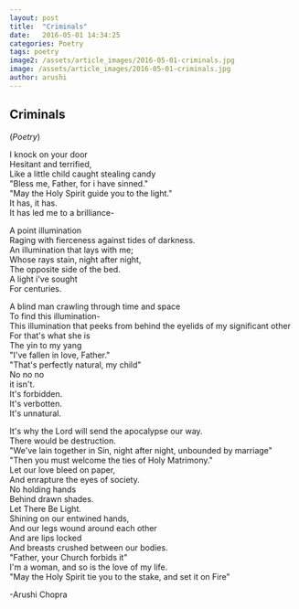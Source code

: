 ```yaml
---
layout: post
title:  "Criminals"
date:   2016-05-01 14:34:25
categories: Poetry
tags: poetry
image2: /assets/article_images/2016-05-01-criminals.jpg
image: /assets/article_images/2016-05-01-criminals.jpg
author: arushi
---
```

<h2>Criminals</h2>
(<i>Poetry</i>)
<p>I knock on your door<br>
Hesitant and terrified,<br>
Like a little child caught stealing candy<br>
"Bless me, Father, for i have sinned."<br>
"May the Holy Spirit guide you to the light."<br>
It has, it has. <br>
It has led me to a brilliance-</p>
<p>A point illumination<br>
Raging with fierceness against tides of darkness.<br>
An illumination that lays with me;<br>
Whose rays stain, night after night,<br>
The opposite side of the bed.<br>
A light i've sought<br>
For centuries.</p>
<p>A blind man crawling through time and space<br>
To find this illumination-<br>
This illumination that peeks from behind the eyelids of my significant other<br>
For that's what she is<br>
The yin to my yang<br>
"I've fallen in love, Father."<br>
"That's perfectly natural, my child"<br>
No no no<br>
it isn't. <br>
It's forbidden.<br>
It's verbotten.<br>
It's unnatural.<br>
<p>It's why the Lord will send the apocalypse our way.<br>
There would be destruction.<br>
"We've lain together in Sin, night after night, unbounded by marriage"<br>
"Then you must welcome the ties of Holy Matrimony."<br>
Let our love bleed on paper,<br>
And enrapture the eyes of society.<br>
No holding hands<br>
Behind drawn shades.<br>
Let There Be Light.<br>
Shining on our entwined hands,<br>
And our legs wound around each other<br>
And are lips locked<br>
And breasts crushed between our bodies.<br>
"Father, your Church forbids it"<br>
I'm a woman, and so is the love of my life.<br>
"May the Holy Spirit tie you to the stake, and set it on Fire"</p>
<p>-Arushi Chopra</a>